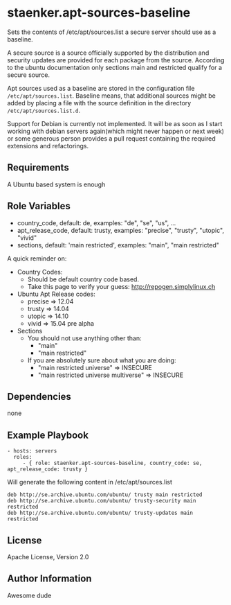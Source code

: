 staenker.apt-sources-baseline
=========

Sets the contents of /etc/apt/sources.list a secure server should use as a
baseline.

A secure source is a source officially supported by the distribution and security
updates are provided for each package from the source. According to the ubuntu
documentation only sections main and restricted qualify for a secure source.

Apt sources used as a baseline are stored in the configuration file
`/etc/apt/sources.list`. Baseline means, that additional sources might be added
by placing a file with the source definition in the directory
`/etc/apt/sources.list.d`.

Support for Debian is currently not implemented. It will be as soon as I start
working with debian servers again(which might never happen or next week) or some
generous person provides a pull request containing the required extensions and
refactorings.

Requirements
------------

A Ubuntu based system is enough

Role Variables
--------------

 * country_code, default: de, examples: "de", "se", "us", ...
 * apt_release_code, default: trusty, examples: "precise", "trusty", "utopic", "vivid"
 * sections, default: 'main restricted', examples: "main", "main restricted"

A quick reminder on:

* Country Codes:
    * Should be default country code based.
    * Take this page to verify your guess: http://repogen.simplylinux.ch
* Ubuntu Apt Release codes:
    * precise => 12.04
    * trusty => 14.04
    * utopic => 14.10
    * vivid => 15.04 pre alpha
* Sections
    * You should not use anything other than:
        * "main"
        * "main restricted"
    * If you are absolutely sure about what you are doing:
        * "main restricted universe" => INSECURE
        * "main restricted universe multiverse" => INSECURE

Dependencies
------------

none

Example Playbook
----------------

    - hosts: servers
      roles:
         - { role: staenker.apt-sources-baseline, country_code: se, apt_release_code: trusty }
Will generate the following content in /etc/apt/sources.list

    deb http://se.archive.ubuntu.com/ubuntu/ trusty main restricted
    deb http://se.archive.ubuntu.com/ubuntu/ trusty-security main restricted
    deb http://se.archive.ubuntu.com/ubuntu/ trusty-updates main restricted

License
-------

Apache License, Version 2.0

Author Information
------------------

Awesome dude
